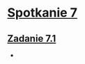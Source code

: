 # [Spotkanie 7](https://github.com/cloudstateu/kurs-iac-terraform/blob/master/Zjazd7/zadania.md)


## [Zadanie 7.1](./zadanie1)

* 



